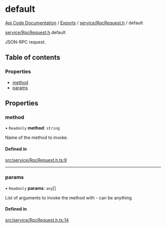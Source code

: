 # default
 
[Api Code Documentation](../README.md) / [Exports](../modules.md) / [service/RpcRequest.h](../modules/service_RpcRequest_h.md) / default

[service/RpcRequest.h](../modules/service_RpcRequest_h.md).default

JSON-RPC request.

## Table of contents

### Properties

- [method](service_RpcRequest_h.default.md#method)
- [params](service_RpcRequest_h.default.md#params)

## Properties

### method

• `Readonly` **method**: `string`

Name of the method to invoke.

#### Defined in

[src/service/RpcRequest.h.ts:9](https://github.com/openkfw/TruBudget/blob/b9aaff0/api/src/service/RpcRequest.h.ts#L9)

___

### params

• `Readonly` **params**: `any`[]

List of arguments to invoke the method with - can be anything

#### Defined in

[src/service/RpcRequest.h.ts:14](https://github.com/openkfw/TruBudget/blob/b9aaff0/api/src/service/RpcRequest.h.ts#L14)

